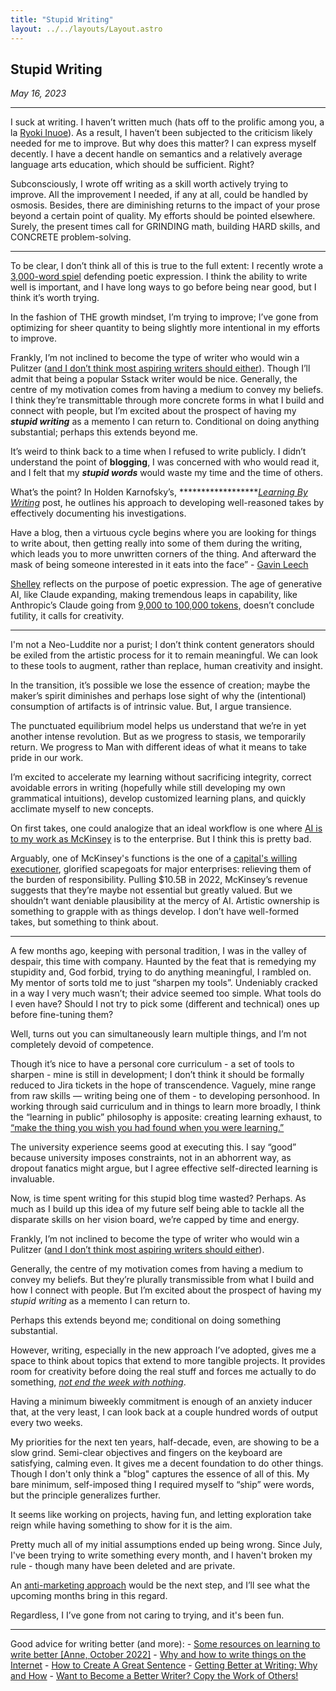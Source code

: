 ```yaml
---
title: "Stupid Writing"
layout: ../../layouts/Layout.astro
---
```


<h2> Stupid Writing </h2>
<p><i>May 16, 2023</i></p>

---

I suck at writing. I haven’t written much (hats off to the prolific among you, a la [Ryoki Inuoe](https://www.notion.so/Stupid-Writing-c6410076538649e9b3a63a5977650284)). As a result, I haven’t been subjected to the criticism likely needed for me to improve. But why does this matter? I can express myself decently. I have a decent handle on semantics and a relatively average language arts education, which should be sufficient. Right?

Subconsciously, I wrote off writing as a skill worth actively trying
to improve. All the improvement I needed, if any at all, could be 
handled by osmosis. Besides, there are diminishing returns
to the impact of your prose beyond a certain point of quality. My 
efforts should be pointed elsewhere. Surely, the present times call for 
GRINDING math, building HARD skills, and CONCRETE problem-solving.

---

To be clear, I don’t think all of this is true to the full extent: I recently wrote a [3,000-word spiel](https://www.hamidah.me/posts/poetrydefence/) defending poetic expression. I think the ability to write well is important, and I have long ways to go before being near good, but I think it’s worth trying. 

In the fashion of THE growth mindset, I’m trying to improve; I’ve gone from optimizing for sheer quantity to being slightly more intentional in my efforts to improve. 

Frankly, I’m not inclined to become the type of writer who would win a Pulitzer ([and I don’t think most aspiring writers should either](https://malwarwickonbooks.com/how-much-is-a-pulitzer-prize-worth/)). Though I’ll admit that being a popular Sstack writer would be nice. Generally, the centre of my motivation comes from having a medium to convey my beliefs. I think they’re transmittable through more concrete forms in what I build and connect with people, but I’m excited about the prospect of having my ***************stupid writing*************** as a memento I can return to. Conditional on doing anything substantial; perhaps this extends beyond me.

It’s weird to think back to a time when I refused to write publicly. I didn’t understand the point of ********blogging********, I was concerned with who would read it, and I felt that my *************stupid words************* would waste my time and the time of others. 

What’s the point? In Holden Karnofsky’s, *******************[Learning By Writing](https://www.cold-takes.com/learning-by-writing/)* post, he outlines his approach to developing well-reasoned takes by effectively documenting his investigations.

Have a blog, then a virtuous cycle begins where you are looking for things to write about, then getting really into some of them during the writing, which leads you to more unwritten corners of the thing. And afterward the mask of being someone interested in it eats into the face” - [Gavin Leech](https://www.gleech.org/hype#:~:text=Have%20a%20blog%2C%20then%20a%20virtuous%20cycle%20begins%20where%20you%20are%20looking%20for%20things%20to%20write%20about%2C%20then%20getting%20really%20into%20some%20of%20them%20during%20the%20writing%2C%20which%20leads%20you%20to%20more%20unwritten%20corners%20of%20the%20thing.%20And%20afterward%20the%20mask%20of%20being%20someone%20interested%20in%20it%20eats%20into%20the%20face) 

[Shelley](https://www.poetryfoundation.org/articles/69388/a-defence-of-poetry) reflects on the purpose of poetic expression. The age of generative AI, like Claude expanding, making tremendous leaps in capability, like Anthropic’s Claude going from [9,000 to 100,000 tokens,](https://www.anthropic.com/index/100k-context-windows) doesn’t conclude futility, it calls for creativity. 

---

I'm not a Neo-Luddite nor a purist;  I don’t think content generators should be exiled from the artistic process for it to remain meaningful. We can look to these tools to augment, rather than replace, human creativity and insight.

In the transition, it’s possible we lose the essence of creation; maybe the maker’s spirit diminishes and perhaps lose sight of why the (intentional) consumption of artifacts is of intrinsic value. But, I argue transience. 

The punctuated equilibrium model helps us understand that we’re in yet another intense revolution. But as we progress to stasis, we temporarily return. We progress to Man with different ideas of what it means to take pride in our work.

I’m excited to accelerate my learning without sacrificing integrity, correct avoidable errors in writing (hopefully while still developing my own grammatical intuitions), develop customized learning plans, and quickly acclimate myself to new concepts.

On first takes, one could analogize that an ideal workflow is one where [AI is to my work as McKinsey](https://www.newyorker.com/science/annals-of-artificial-intelligence/will-ai-become-the-new-mckinsey) is to the enterprise. But I think this is pretty bad.

Arguably, one of McKinsey's functions is the one of a [capital's willing executioner](https://www.currentaffairs.org/2019/02/mckinsey-company-capitals-willing-executioners#:~:text=An%20insider's%20perspective%20on%20how,spreads%20the%20gospel%20of%20capitalism%E2%80%A6&text=The%20author%20of%20this%20piece%20has%20chosen%20to%20maintain%20anonymity.), glorified scapegoats for major enterprises: relieving them of the burden of responsibility.  Pulling $10.5B in 2022, McKinsey’s revenue suggests that they’re maybe not essential but greatly valued. But we shouldn’t want deniable plausibility at the mercy of AI. Artistic ownership is something to grapple with as things develop. I don’t have well-formed takes, but something to think about.

---

A few months ago, keeping with personal tradition, I was in the valley of despair, this time with company. Haunted by the feat that is remedying my stupidity and, God forbid, trying to do anything meaningful, I rambled on. My mentor of sorts told me to just “sharpen my tools”.  Undeniably cracked in a way I very much wasn’t; their advice seemed too simple. What tools do I even have? Should I not try to pick some (different and technical) ones up before fine-tuning them?

Well, turns out you can simultaneously learn multiple things, and I’m not completely devoid of competence. 

Though it’s nice to have a personal core curriculum  - a set of tools to sharpen - mine is still in development; I don’t think it should be formally reduced to Jira tickets in the hope of transcendence. Vaguely, mine range from raw skills — writing being one of them - to developing personhood.  In working through said curriculum and in things to learn more broadly, I think the “learning in public” philosophy is apposite: creating learning exhaust, to [“make the thing you wish you had found when you were learning.”](https://www.notion.so/Stupid-Writing-c6410076538649e9b3a63a5977650284)

The university experience seems good at executing this. I say “good” because university imposes constraints, not in an abhorrent way, as dropout fanatics might argue, but I agree effective self-directed learning is invaluable. 

Now, is time spent writing for this stupid blog time wasted? Perhaps. As much as I build up this idea of my future self being able to tackle all the disparate skills on her vision board, we’re capped by time and energy. 

Frankly, I’m not inclined to become the type of writer who would win a Pulitzer ([and I don’t think most aspiring writers should either](https://malwarwickonbooks.com/how-much-is-a-pulitzer-prize-worth/)). 

Generally, the centre of my motivation comes from having a medium to convey my beliefs. But they’re plurally transmissible from what I build and how I connect with people. But I’m excited about the prospect of having my *stupid writing* as a memento I can return to. 

Perhaps this extends beyond me; conditional on doing something substantial.

However, writing, especially in the new approach I’ve adopted, gives me a space to think about topics that extend to more tangible projects. It provides room for creativity before doing the real stuff and forces me actually to do something, *[not end the week with nothing](https://training.kalzumeus.com/newsletters/archive/do-not-end-the-week-with-nothing?curius=1417,2642,2438)*. 

Having a minimum biweekly commitment is enough of an anxiety inducer that, at the very least, I can look back at a couple hundred words of output every two weeks. 

My priorities for the next ten years, half-decade, even, are showing to be a slow grind. Semi-clear objectives and fingers on the keyboard are satisfying, calming even. It gives me a decent foundation to do other things. Though I don't only think a "blog" captures the essence of all of this. My bare minimum, self-imposed thing I required myself to “ship” were words, but the principle generalizes further.

It seems like working on projects, having fun, and letting exploration take reign while having something to show for it is the aim.

Pretty much all of my initial assumptions ended up being wrong. Since July, I've been trying to write something every month, and I haven't broken my rule - though many have been deleted and are private. 

An [anti-marketing approach](https://notes.nicolevanderhoeven.com/Anti-marketing) would be the next step, and I’ll see what the upcoming months bring in this regard. 

Regardless, I I’ve gone from not caring to trying, and it's been fun.

---

Good advice for writing better (and more):
    - [Some resources on learning to write better [Anne, October 2022]](https://docs.google.com/document/d/1WloTECTLIuP2hSzkUKutD286U5hIOQjZszEGAE0H8HA/edit)
    - [Why and how to write things on the Internet](https://www.benkuhn.net/writing/)
    - [How to Create A Great Sentence](https://thenarrativearc.org/sentence-and-syntax)
    - [Getting Better at Writing: Why and How](https://forum.effectivealtruism.org/posts/PgQdvoPRxZbw7Kqxu/getting-better-at-writing-why-and-how)
    - [Want to Become a Better Writer? Copy the Work of Others!](https://www.artofmanliness.com/career-wealth/career/want-to-become-a-better-writer-copy-the-work-of-others/?curius=2438)